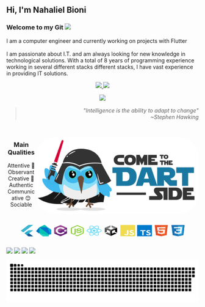 ## Hi, I'm Nahaliel Bioni
### Welcome to my Git <img src="https://camo.githubusercontent.com/e8e7b06ecf583bc040eb60e44eb5b8e0ecc5421320a92929ce21522dbc34c891/68747470733a2f2f6d656469612e67697068792e636f6d2f6d656469612f6876524a434c467a6361737252346961377a2f67697068792e676966" width="25px" data-canonical-src="https://media.giphy.com/media/hvRJCLFzcasrR4ia7z/giphy.gif" style="max-width: 100%;">

<p>
I am a computer engineer and currently working on projects with Flutter</br></br>
I am passionate about I.T. and am always looking for new knowledge in technological solutions.
With a total of 8 years of programming experience working in several different stacks
different stacks, I have vast experience in providing IT solutions.</br>
</p>
<div align="center">
  <a href="https://github.com/Nbioni">
    <img height="180em" src="https://github-readme-stats.vercel.app/api?username=Nbioni&show_icons=true&theme=tokyonight&include_all_commits=true&count_private=true"/>
    <img height="180em" src="https://github-readme-stats.vercel.app/api/top-langs/?username=Nbioni&layout=compact&langs_count=7&theme=tokyonight "/>
  </a>
  
![](https://komarev.com/ghpvc/?username=Nbioni&color=0075c9)
  
</div>


<div align="right">
  
> _"Intelligence is the ability to adapt to change" <br> ~Stephen Hawking_ 
  
</div>
<br>

  [<img align="right" alt="Naha-pic" height="200" style="border-radius:50px;" src="https://raw.githubusercontent.com/kevmoo/dart_side/master/Dash%20Dart%20PNG%20%20-%20white.png" />](https://github.com/kevmoo/dart_side)
  <div align="center">
  
### Main Qualities
Attentive 🧐 Observant<br>
Creative 🎨 Authentic<br>
Communicative 😊 Sociable<br>
</div>
<br>
<div align="center" style="display: inline_block">
  
  [<img align="center" alt="Naha-Flutter" height="30" width="40" src="https://raw.githubusercontent.com/devicons/devicon/master/icons/flutter/flutter-original.svg" />](https://flutter.dev/)
  [<img align="center" alt="Naha-Dart" height="30" width="40" src="https://raw.githubusercontent.com/devicons/devicon/master/icons/dart/dart-original.svg" />](https://dart.dev/)
  [<img align="center" alt="Naha-Csharp" height="30" width="40" src="https://raw.githubusercontent.com/devicons/devicon/master/icons/csharp/csharp-original.svg">](https://docs.microsoft.com/pt-br/dotnet/csharp/)
  [<img align="center" alt="Naha-NodeJS" height="30" width="40" src="https://raw.githubusercontent.com/devicons/devicon/master/icons/nodejs/nodejs-original.svg">](https://nodejs.org/en/about/)
  [<img align="center" alt="Naha-React" height="30" width="40" src="https://raw.githubusercontent.com/devicons/devicon/master/icons/react/react-original.svg">](https://reactjs.org/)
  [<img align="center" alt="Naha-Unity" height="30" width="40" src="https://raw.githubusercontent.com/devicons/devicon/master/icons/unity/unity-original.svg">](https://unity.com/)
  [<img align="center" alt="Naha-Js" height="30" width="40" src="https://raw.githubusercontent.com/devicons/devicon/master/icons/javascript/javascript-plain.svg">](https://developer.mozilla.org/pt-BR/docs/Web/JavaScript)
  [<img align="center" alt="Naha-Ts" height="30" width="40" src="https://raw.githubusercontent.com/devicons/devicon/master/icons/typescript/typescript-plain.svg">](https://www.typescriptlang.org/docs/)
  [<img align="center" alt="Naha-HTML" height="30" width="40" src="https://raw.githubusercontent.com/devicons/devicon/master/icons/html5/html5-original.svg">](https://developer.mozilla.org/en-US/docs/Glossary/HTML5)
  [<img align="center" alt="Naha-CSS" height="30" width="40" src="https://raw.githubusercontent.com/devicons/devicon/master/icons/css3/css3-original.svg">](https://developer.mozilla.org/pt-BR/docs/Web/CSS)
</div>
  
  ##
 
<div> 
  <a href="https://instagram.com/nahalielbioni" target="_blank"><img src="https://img.shields.io/badge/-Instagram-%23E4405F?style=for-the-badge&logo=instagram&logoColor=white" target="_blank"></a>
 <a href="http://discordapp.com/users/283632451379527691" target="_blank"><img src="https://img.shields.io/badge/Discord-7289DA?style=for-the-badge&logo=discord&logoColor=white" target="_blank"></a> 
  <a href = "mailto:nbioni.developer@gmail.com"><img src="https://img.shields.io/badge/-Gmail-%23333?style=for-the-badge&logo=gmail&logoColor=white" target="_blank"></a>
  <a href="https://www.linkedin.com/in/nahaliel-bioni" target="_blank"><img src="https://img.shields.io/badge/-LinkedIn-%230077B5?style=for-the-badge&logo=linkedin&logoColor=white" target="_blank"></a> 
 
  ![Snake animation](https://github.com/Nbioni/nbioni/blob/output/github-contribution-grid-snake.svg)
 
</div>
